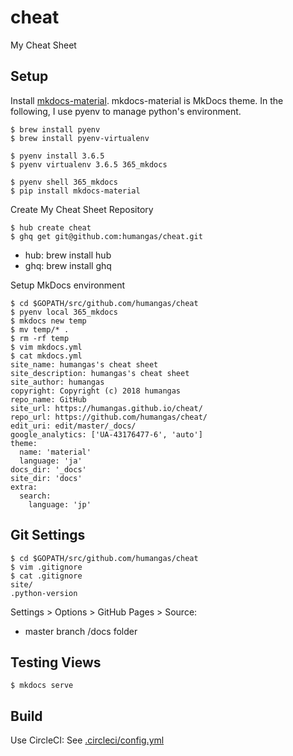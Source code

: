 # cheat
My Cheat Sheet


## Setup
Install [mkdocs-material](https://squidfunk.github.io/mkdocs-material/). mkdocs-material is MkDocs theme.
In the following, I use pyenv to manage python's environment.
```
$ brew install pyenv
$ brew install pyenv-virtualenv

$ pyenv install 3.6.5
$ pyenv virtualenv 3.6.5 365_mkdocs

$ pyenv shell 365_mkdocs
$ pip install mkdocs-material
```

Create My Cheat Sheet Repository
```
$ hub create cheat
$ ghq get git@github.com:humangas/cheat.git
```
- hub: brew install hub
- ghq: brew install ghq 


Setup MkDocs environment
```
$ cd $GOPATH/src/github.com/humangas/cheat
$ pyenv local 365_mkdocs
$ mkdocs new temp
$ mv temp/* .
$ rm -rf temp
$ vim mkdocs.yml
$ cat mkdocs.yml
site_name: humangas's cheat sheet
site_description: humangas's cheat sheet
site_author: humangas
copyright: Copyright (c) 2018 humangas
repo_name: GitHub
site_url: https://humangas.github.io/cheat/
repo_url: https://github.com/humangas/cheat/
edit_uri: edit/master/_docs/
google_analytics: ['UA-43176477-6', 'auto']
theme:
  name: 'material'
  language: 'ja'
docs_dir: '_docs'
site_dir: 'docs'
extra:
  search:
    language: 'jp'

```


## Git Settings
```
$ cd $GOPATH/src/github.com/humangas/cheat
$ vim .gitignore
$ cat .gitignore
site/
.python-version
```

Settings > Options > GitHub Pages > Source: 
- master branch /docs folder


## Testing Views
```
$ mkdocs serve
```


## Build
Use CircleCI: See [.circleci/config.yml](https://github.com/humangas/cheat/blob/master/.circleci/config.yml)


